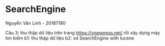 # SearchEngine

Nguyễn Văn Linh - 20187180

Câu 3: thu thập dữ liệu trên trang https://vnexpress.net/ rồi xây dựng máy tìm kiếm
b1: thu thập dữ liệu
b2: xd SearchEngine with lucene
